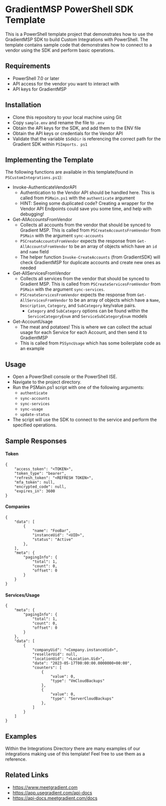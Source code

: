 # GradientMSP PowerShell SDK Template
This is a PowerShell template project that demonstrates how to use the GradientMSP SDK to build Custom 
Integrations with PowerShell. The 
template contains sample code that demonstrates how to connect to a vendor using the SDK and perform basic operations.

## Requirements
- PowerShell 7.0 or later
- API access for the vendor you want to interact with
- API keys for GradientMSP

## Installation
- Clone this repository to your local machine using Git
- Copy `sample.env` and rename the file to `.env`
- Obtain the API keys for the SDK, and add them to the ENV file
- Obtain the API keys or credentials for the Vendor API
- Validate that the variable `$SdkDir` is referencing the correct path for the Gradient SDK within `PSImports.
  ps1` 

## Implementing the Template
The following functions are available in this template(found in `PSCustomIntegrations.ps1`):
- Invoke-AuthenticateVendorAPI
  - Authentication to the Vendor API should be handled here. This is called from `PSMain.ps1` with the 
    `authenticate` argument
  - HINT: Seeing some duplicated code? Creating a wrapper for the Vendor API Endpoints could save you some time, and 
    help with debugging!
- Get-AllAccountsFromVendor
  - Collects all accounts from the vendor that should be synced to Gradient MSP. This is called from 
    `PSCreateAccountsFromVendor` from `PSMain` with the argument `sync-accounts`
  - `PSCreateAccountsFromVendor` expects the response from `Get-AllAccountsFromVendor` to be an array of objects 
    which have an `id` and `name` field
  - The helper function `Invoke-CreateAccounts` (from GradientSDK) will check GradientMSP for duplicate accounts and 
    create new ones as needed
- Get-AllServicesFromVendor
  - Collects all services from the vendor that should be synced to Gradient MSP. This is called from 
    `PSCreateServicesFromVendor` from `PSMain` with the argument `sync-services`.
  - `PSCreateServicesFromVendor` expects the response from `Get-AllServicesFromVendor` to be an array of objects 
    which have a `Name`, `Description`, `Category`, and `SubCategory` key/value pairs.
    - `Category` and `SubCategory` options can be found within the `ServiceCategoryEnum` and 
      `ServiceSubCategoryEnum` models
- Get-AccountUsage
  - The meat and potatoes! This is where we can collect the actual usage for each Service for each Account, and then 
    send it to GradientMSP
  - This is called from `PSSyncUsage` which has some boilerplate code as an example
  
## Usage
- Open a PowerShell console or the PowerShell ISE.
- Navigate to the project directory.
- Run the PSMain.ps1 script with one of the following arguments:
  - `authenticate`
  - `sync-accounts`
  - `sync-services`
  - `sync-usage`
  - `update-status`
- The script will use the SDK to connect to the service and perform the specified operations.

## Sample Responses
#### Token
```
{
    "access_token": "<TOKEN>",
    "token_type": "bearer",
    "refresh_token": "<REFRESH TOKEN>",
    "mfa_token": null,
    "encrypted_code": null,
    "expires_in": 3600
}
```
#### Companies
```
{
    "data": [
        {
            "name": "FooBar",
            "instanceUid": "<UID>",
            "status": "Active"
        },
    ],
    "meta": {
        "pagingInfo": {
            "total": 1,
            "count": 0,
            "offset": 0
        }
    }
}
```
#### Services/Usage
```
{
    "meta": {
        "pagingInfo": {
            "total": 1,
            "count": 0,
            "offset": 0
        }
    },
    "data": [
        {
            "companyUid": "<Company.instanceUid>",
            "resellerUid": null,
            "locationUid": "<Location.Uid>",
            "date": "2023-05-17T00:00:00.0000000+00:00",
            "counters": [
                {
                    "value": 0,
                    "type": "VmCloudBackups"
                },
                {
                    "value": 0,
                    "type": "ServerCloudBackups"
                },
            ]
        }
    ]
}
```

## Examples
Within the Integrations Directory there are many examples of our integrations making use of this template! Feel free 
to use them as a reference.

## Related Links

* https://www.meetgradient.com
* https://app.usegradient.com/api-docs
* https://api-docs.meetgradient.com/docs

